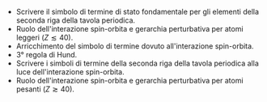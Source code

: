 - Scrivere il simbolo di termine di stato fondamentale per gli elementi della seconda riga della tavola periodica.
- Ruolo dell'interazione spin-orbita e gerarchia perturbativa per atomi leggeri ($Z\lesssim40$).
- Arricchimento del simbolo di termine dovuto all'interazione spin-orbita.
- 3° regola di Hund.
- Scrivere i simboli di termine della seconda riga della tavola periodica alla luce dell'interazione spin-orbita.
- Ruolo dell'interazione spin-orbita e gerarchia perturbativa per atomi pesanti ($Z\gtrsim40$).
